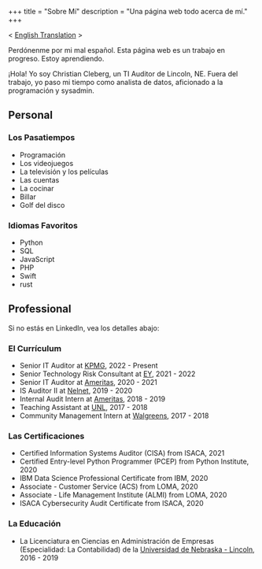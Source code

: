 +++
title = "Sobre Mí"
description = "Una página web todo acerca de mí."
+++

< [English Translation](/about/) >

Perdónenme por mi mal español. Esta página web es un trabajo en progreso. Estoy
aprendiendo.

¡Hola! Yo soy Christian Cleberg, un TI Auditor de Lincoln, NE. Fuera del
trabajo, yo paso mi tiempo como analista de datos, aficionado a la programación
y sysadmin.

## Personal

### Los Pasatiempos

-   Programación
-   Los videojuegos
-   La televisión y los películas
-   Las cuentas
-   La cocinar
-   Billar
-   Golf del disco

### Idiomas Favoritos

-   Python
-   SQL
-   JavaScript
-   PHP
-   Swift
-   rust

## Professional

Si no estás en LinkedIn, vea los detalles abajo:

### El Currículum

-   Senior IT Auditor at [KPMG](https://en.wikipedia.org/wiki/KPMG), 2022 -
    Present
-   Senior Technology Risk Consultant at
    [EY](https://en.wikipedia.org/wiki/Ernst_%26_Young), 2021 - 2022
-   Senior IT Auditor at [Ameritas](https://en.wikipedia.org/wiki/Ameritas),
    2020 - 2021
-   IS Auditor II at [Nelnet](https://en.wikipedia.org/wiki/Nelnet), 2019 - 2020
-   Internal Audit Intern at [Ameritas](https://en.wikipedia.org/wiki/Ameritas),
    2018 - 2019
-   Teaching Assistant at
    [UNL](https://en.wikipedia.org/wiki/University_of_Nebraska%E2%80%93Lincoln),
    2017 - 2018
-   Community Management Intern at
    [Walgreens](https://en.wikipedia.org/wiki/Walgreens), 2017 - 2018

### Las Certificaciones

-   Certified Information Systems Auditor (CISA) from ISACA, 2021
-   Certified Entry-level Python Programmer (PCEP) from Python Institute, 2020
-   IBM Data Science Professional Certificate from IBM, 2020
-   Associate - Customer Service (ACS) from LOMA, 2020
-   Associate - Life Management Institute (ALMI) from LOMA, 2020
-   ISACA Cybersecurity Audit Certificate from ISACA, 2020

### La Educación

-   La Licenciatura en Ciencias en Administración de Empresas (Especialidad: La
    Contabilidad) de la
    [Universidad de Nebraska - Lincoln](https://en.wikipedia.org/wiki/University_of_Nebraska%E2%80%93Lincoln),
    2016 - 2019
